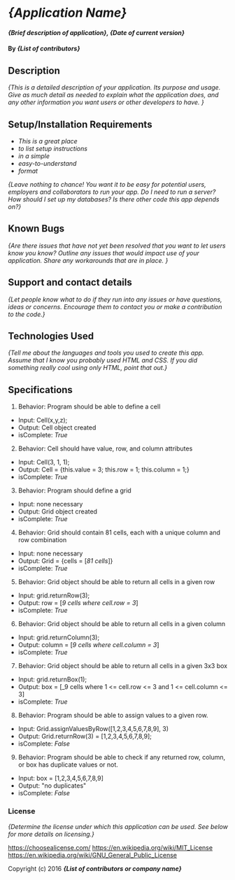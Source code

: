 # _{Application Name}_

#### _{Brief description of application}, {Date of current version}_

#### By _**{List of contributors}**_

## Description

_{This is a detailed description of your application. Its purpose and usage.  Give as much detail as needed to explain what the application does, and any other information you want users or other developers to have. }_

## Setup/Installation Requirements

* _This is a great place_
* _to list setup instructions_
* _in a simple_
* _easy-to-understand_
* _format_

_{Leave nothing to chance! You want it to be easy for potential users, employers and collaborators to run your app. Do I need to run a server? How should I set up my databases? Is there other code this app depends on?}_

## Known Bugs

_{Are there issues that have not yet been resolved that you want to let users know you know?  Outline any issues that would impact use of your application.  Share any workarounds that are in place. }_

## Support and contact details

_{Let people know what to do if they run into any issues or have questions, ideas or concerns.  Encourage them to contact you or make a contribution to the code.}_

## Technologies Used

_{Tell me about the languages and tools you used to create this app. Assume that I know you probably used HTML and CSS. If you did something really cool using only HTML, point that out.}_

## Specifications

1. Behavior: Program should be able to define a cell
  * Input: Cell(x,y,z);
  * Output: Cell object created
  * isComplete: _True_

2. Behavior: Cell should have value, row, and column attributes
  * Input: Cell(3, 1, 1);
  * Output: Cell = {this.value = 3; this.row = 1; this.column = 1;}
  * isComplete: _True_
  
3. Behavior: Program should define a grid
  * Input: none necessary
  * Output: Grid object created
  * isComplete: _True_

4. Behavior: Grid should contain 81 cells, each with a unique column and row combination
* Input: none necessary
* Output: Grid = {cells = [_81 cells_]}
* isComplete: _True_

5. Behavior: Grid object should be able to return all cells in a given row
  * Input: grid.returnRow(3);
  * Output: row = [_9 cells where cell.row = 3_]
  * isComplete: _True_

6. Behavior: Grid object should be able to return all cells in a given column
  * Input: grid.returnColumn(3);
  * Output: column = [_9 cells where cell.column = 3_]
  * isComplete: _True_

7. Behavior: Grid object should be able to return all cells in a given 3x3 box
  * Input: grid.returnBox(1);
  * Output: box = [_9 cells where 1 <= cell.row <= 3 and 1 <= cell.column <= 3]
  * isComplete: _True_

8. Behavior: Program should be able to assign values to a given row.
  * Input: Grid.assignValuesByRow([1,2,3,4,5,6,7,8,9], 3)
  * Output: Grid.returnRow(3) = [1,2,3,4,5,6,7,8,9];
  * isComplete: _False_

9. Behavior: Program should be able to check if any returned row, column, or box has duplicate values or not.
  * Input: box = [1,2,3,4,5,6,7,8,9]
  * Output: "no duplicates"
  * isComplete: _False_

### License

*{Determine the license under which this application can be used.  See below for more details on licensing.}*

https://choosealicense.com/
https://en.wikipedia.org/wiki/MIT_License
https://en.wikipedia.org/wiki/GNU_General_Public_License

Copyright (c) 2016 **_{List of contributors or company name}_**